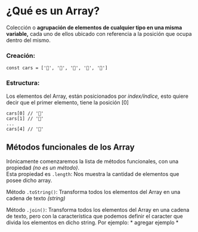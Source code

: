 # ¿Qué es un Array? 
Colección o **agrupación de elementos de cualquier tipo en una misma variable,** cada uno de ellos ubicado con referencia a la posición que ocupa dentro del mismo. <br>
### Creación:
```
const cars = ['🚗', '🚓', '🚕', '🚐', '🚛']
```
### Estructura:
Los elementos del Array, están posicionados por *index/índice,* esto quiere decir que el primer elemento, tiene la posición [0]
```
cars[0] // '🚗'
cars[1] // '🚓'
...
cars[4] // '🚛'
```

## Métodos funcionales de los Array

Irónicamente comenzaremos la lista de métodos funcionales, con una propiedad *(no es un método)*. <br>
Esta propiedad es `.length`: Nos muestra la cantidad de elementos que posee dicho array.

Método `.toString()`: Transforma todos los elementos del Array en una cadena de texto *(string)*

Método `.join()`: Transforma todos los elementos del Array en una cadena de texto, pero con la característica que podemos definir el caracter que divida los elementos en dicho string.
Por ejemplo: * agregar ejemplo *
